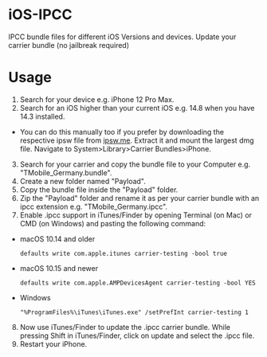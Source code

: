 # iOS-IPCC
IPCC bundle files for different iOS Versions and devices. Update your carrier bundle (no jailbreak required)

# Usage
1. Search for your device e.g. iPhone 12 Pro Max.
2. Search for an iOS higher than your current iOS e.g. 14.8 when you have 14.3 installed.
- You can do this manually too if you prefer by downloading the respective ipsw file from [ipsw.me](http://ipsw.me). Extract it and mount the largest dmg file. Navigate to System>Library>Carrier Bundles>iPhone.
3. Search for your carrier and copy the bundle file to your Computer e.g. "TMobile_Germany.bundle".
4. Create a new folder named "Payload".
5. Copy the bundle file inside the "Payload" folder.
6. Zip the "Payload" folder and rename it as per your carrier bundle with an ipcc extension e.g. "TMobile_Germany.ipcc".
7. Enable .ipcc support in iTunes/Finder by opening Terminal (on Mac) or CMD (on Windows) and pasting the following command:
- macOS 10.14 and older
   ```
   defaults write com.apple.itunes carrier-testing -bool true
   ```
- macOS 10.15 and newer
  ```
  defaults write com.apple.AMPDevicesAgent carrier-testing -bool YES
  ```
- Windows
  ```
  "%ProgramFiles%\iTunes\iTunes.exe" /setPrefInt carrier-testing 1
  ```
8. Now use iTunes/Finder to update the .ipcc carrier bundle. While pressing Shift in iTunes/Finder, click on update and select the .ipcc file.
9. Restart your iPhone.
